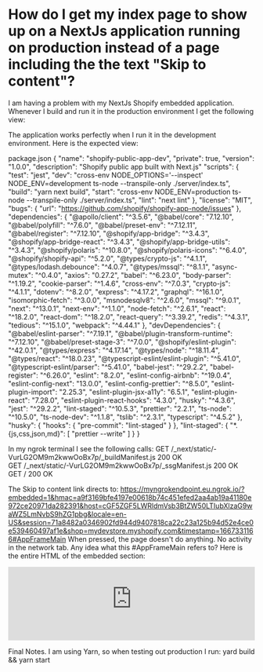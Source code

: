 
# How do I get my index page to show up on a NextJs application running on production instead of a page including the the text "Skip to content"?

I am having a problem with my NextJs Shopify embedded application. Whenever I build and run it in the production environment I get the following view:

The application works perfectly when I run it in the development environment. Here is the expected view:

package.json
{
  "name": "shopify-public-app-dev",
  "private": true,
  "version": "1.0.0",
  "description": "Shopify public app built with Next.js"
  "scripts": {
    "test": "jest",
    "dev": "cross-env NODE_OPTIONS='--inspect' NODE_ENV=development ts-node --transpile-only ./server/index.ts",
    "build": "yarn next build",
    "start": "cross-env NODE_ENV=production ts-node --transpile-only ./server/index.ts",
    "lint": "next lint"
  },
  "license": "MIT",
  "bugs": {
    "url": "https://github.com/shopify/shopify-app-node/issues"
  },
  "dependencies": {
    "@apollo/client": "^3.5.6",
    "@babel/core": "7.12.10",
    "@babel/polyfill": "^7.6.0",
    "@babel/preset-env": "^7.12.11",
    "@babel/register": "^7.12.10",
    "@shopify/app-bridge": "^3.4.3",
    "@shopify/app-bridge-react": "^3.4.3",
    "@shopify/app-bridge-utils": "^3.4.3",
    "@shopify/polaris": "^10.8.0",
    "@shopify/polaris-icons": "^6.4.0",
    "@shopify/shopify-api": "^5.2.0",
    "@types/crypto-js": "^4.1.1",
    "@types/lodash.debounce": "^4.0.7",
    "@types/mssql": "^8.1.1",
    "async-mutex": "^0.4.0",
    "axios": "0.27.2",
    "babel": "^6.23.0",
    "body-parser": "^1.19.2",
    "cookie-parser": "^1.4.6",
    "cross-env": "^7.0.3",
    "crypto-js": "^4.1.1",
    "dotenv": "^8.2.0",
    "express": "^4.17.2",
    "graphql": "^16.1.0",
    "isomorphic-fetch": "^3.0.0",
    "msnodesqlv8": "^2.6.0",
    "mssql": "^9.0.1",
    "next": "^13.0.1",
    "next-env": "^1.1.0",
    "node-fetch": "^2.6.1",
    "react": "^18.2.0",
    "react-dom": "^18.2.0",
    "react-query": "^3.39.2",
    "redis": "^4.3.1",
    "tedious": "^15.1.0",
    "webpack": "^4.44.1"
  },
  "devDependencies": {
    "@babel/eslint-parser": "^7.19.1",
    "@babel/plugin-transform-runtime": "^7.12.10",
    "@babel/preset-stage-3": "^7.0.0",
    "@shopify/eslint-plugin": "^42.0.1",
    "@types/express": "^4.17.14",
    "@types/node": "^18.11.4",
    "@types/react": "^18.0.23",
    "@typescript-eslint/eslint-plugin": "^5.41.0",
    "@typescript-eslint/parser": "^5.41.0",
    "babel-jest": "^29.2.2",
    "babel-register": "^6.26.0",
    "eslint": "8.2.0",
    "eslint-config-airbnb": "^19.0.4",
    "eslint-config-next": "13.0.0",
    "eslint-config-prettier": "^8.5.0",
    "eslint-plugin-import": "2.25.3",
    "eslint-plugin-jsx-a11y": "6.5.1",
    "eslint-plugin-react": "7.28.0",
    "eslint-plugin-react-hooks": "4.3.0",
    "husky": "^4.3.6",
    "jest": "^29.2.2",
    "lint-staged": "^10.5.3",
    "prettier": "2.2.1",
    "ts-node": "^10.5.0",
    "ts-node-dev": "^1.1.8",
    "tslib": "^2.3.1",
    "typescript": "^4.5.2"
  },
  "husky": {
    "hooks": {
      "pre-commit": "lint-staged"
    }
  },
  "lint-staged": {
    "*.{js,css,json,md}": [
      "prettier --write"
    ]
  }
}

In my ngrok terminal I see the following calls:
GET /_next/static/-VurLG2OM9m2kwwOoBx7p/_buildManifest.js 200 OK                                                       
GET /_next/static/-VurLG2OM9m2kwwOoBx7p/_ssgManifest.js   200 OK                                                       
GET /                                                     200 OK

The Skip to content link directs to:
https://myngrokendpoint.eu.ngrok.io/?embedded=1&hmac=a9f3169bfe4197e00618b74c451efed2aa4ab19a41180e972ce20971da282391&host=cGF5ZGF5LWRldmVsb3BtZW50LTIubXlzaG9waWZ5LmNvbS9hZG1pbg&locale=en-US&session=71a8482a0346902fd944d9407818ca22c23a125b94d52e4ce0e539460497af1e&shop=mydevstore.myshopify.com&timestamp=1667331166#AppFrameMain
When pressed, the page doesn't do anything. No activity in the network tab. Any idea what this #AppFrameMain refers to?
Here is the entire HTML of the embedded section:
<iframe title="Payday Public App Dev" src="https://50cc-178-134-118-52.eu.ngrok.io/?embedded=1&amp;hmac=a9f3169bfe4197e00618b74c451efed2aa4ab19a41180e972ce20971da282391&amp;host=cGF5ZGF5LWRldmVsb3BtZW50LTIubXlzaG9waWZ5LmNvbS9hZG1pbg&amp;locale=en-US&amp;session=71a8482a0346902fd944d9407818ca22c23a125b94d52e4ce0e539460497af1e&amp;shop=payday-development-2.myshopify.com&amp;timestamp=1667331166" name="app-iframe" store="[object Object]" context="Main" style="position: relative; border: none; width: 100%; flex: 1 1 0%; display: flex;"></iframe>

Final Notes. I am using Yarn, so when testing out production I run:
yard build && yarn start


        